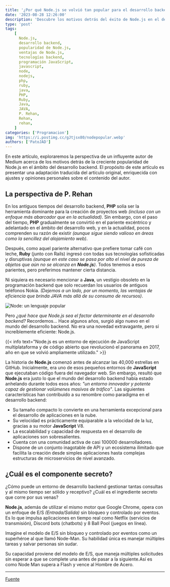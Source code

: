 ```yaml
---
title: '¿Por qué Node.js se volvió tan popular para el desarrollo backend?'
date: '2023-08-28 12:26:00'
description: 'Descubre los motivos detrás del éxito de Node.js en el desarrollo backend. Exploramos sus características clave y su impacto en la industria.'
type: 'post'
tags:
    [ 
      Node.js, 
      desarrollo backend, 
      popularidad de Node.js, 
      ventajas de Node.js, 
      tecnologías backend, 
      programación JavaScript,
      javascript,
      node,
      nodejs,
      php,
      ruby,
      java,
      PHP,
      Ruby,
      Java,
      JAVA,
      P. Rehan,
      Rehan,
      rehan,
    ]
categories: ['Programacion']
img: 'https://i.postimg.cc/gJtjsx80/nodepopular.webp'
authors: ['PatoJAD']
---
```


En este artículo, exploraremos la perspectiva de un influyente autor de Medium acerca de los motivos detrás de la creciente popularidad de Node.js en el ámbito del desarrollo backend. El propósito de este artículo es presentar una adaptación traducida del artículo original, enriquecida con ajustes y opiniones personales sobre el contenido del autor.

## La perspectiva de P. Rehan


En los antiguos tiempos del desarrollo backend, **PHP** solía ser la herramienta dominante para la creación de proyectos web *(incluso con un enfoque más abarcador que en la actualidad)*. Sin embargo, con el paso del tiempo, **PHP** gradualmente se convirtió en el pariente excéntrico y adelantado en el ámbito del desarrollo web, y en la actualidad, pocos comprenden su razón de existir *(aunque sigue siendo valioso en áreas como la sencillez del alojamiento web)*.

Después, como aquel pariente alternativo que prefiere tomar café con leche, **Ruby** (junto con Rails) ingresó con todas sus tecnologías sofisticadas y disruptivas *(aunque en este caso se pasa por alto el nivel de pureza de objetos que aún no se alcanza en **Node.js**)*. Todos tenemos a esos parientes, pero preferimos mantener cierta distancia.

Ni siquiera es necesario mencionar a **Java**, un vestigio obsoleto en la programación backend que solo recuerdan los usuarios de antiguos teléfonos Nokia. *(Dejemos a un lado, por un momento, las ventajas de eficiencia que brinda JAVA más allá de su consumo de recursos)*.

![Node: un lenguaje popular](https://i.postimg.cc/gJtjsx80/nodepopular.webp)

Pero *¿qué hace que Node.js sea el factor determinante en el desarrollo backend?* Recordemos... Hace algunos años, surgió algo nuevo en el mundo del desarrollo backend. No era una novedad extravagante, pero sí increíblemente eficiente: Node.js.

{{< info text="Node.js es un entorno de ejecución de JavaScript multiplataforma y de código abierto que revolucionó el panorama en 2017, año en que se volvió ampliamente utilizado." >}}

La historia de **Node.js** comenzó antes de alcanzar las 40,000 estrellas en GitHub. Inicialmente, era uno de esos pequeños entornos de **JavaScript** que ejecutaban código fuera del navegador web. Sin embargo, resultó que **Node.js** era justo lo que el mundo del desarrollo backend había estado anhelando durante todos esos años: *"un entorno innovador y potente capaz de gestionar volúmenes masivos de tráfico"*. Las siguientes características han contribuido a su renombre como paradigma en el desarrollo backend:

* Su tamaño compacto lo convierte en una herramienta excepcional para el desarrollo de aplicaciones en la nube.
* Su velocidad es prácticamente equiparable a la velocidad de la luz, gracias a su motor **JavaScript** V8.
* La escalabilidad y capacidad de respuesta en el desarrollo de aplicaciones son sobresalientes.
* Cuenta con una comunidad activa de casi 100000 desarrolladores.
* Dispone de un conjunto inagotable de API y un ecosistema ilimitado que facilita la creación desde simples aplicaciones hasta complejas estructuras de microservicios de nivel avanzado.


## ¿Cuál es el componente secreto?

¿Cómo puede un entorno de desarrollo backend gestionar tantas consultas y al mismo tiempo ser sólido y receptivo? ¿Cuál es el ingrediente secreto que corre por sus venas?

**Node.js**, además de utilizar el mismo motor que Google Chrome, opera con un enfoque de E/S *(Entrada/Salida)* sin bloqueo y controlado por eventos. Es lo que impulsa aplicaciones en tiempo real como Netflix (servicios de transmisión), Discord bots (chatbots) y 8 Ball Pool (juegos en línea).

Imagine el modelo de E/S sin bloqueo y controlado por eventos como un superhéroe al que llamó Node-Man. Su habilidad única es manejar múltiples tareas y salvar personas sin sudar.

Su capacidad proviene del modelo de E/S, que maneja múltiples solicitudes sin esperar a que se complete una antes de pasar a la siguiente.Así es como Node Man supera a Flash y vence al Hombre de Acero.

---

[Fuente](https://pinjarirehan.medium.com/why-node-js-is-the-ultimate-game-changer-for-backend-development-26415839bbe2)